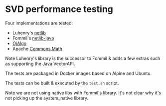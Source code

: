 # SVD performance testing

Four implementations are tested:

* Luhenry's [netlib](https://github.com/luhenry/netlib)
* Fommil's [netlib-java](https://github.com/fommil/netlib-java)
* [OjAlgo](https://www.ojalgo.org/)
* Apache [Commons Math](https://commons.apache.org/proper/commons-math/)

Note Luhenry's library is the successor to Fommil & adds a few extras such as supporting the Java VectorAPI.

The tests are packaged in Docker images based on Alpine and Ubuntu.

The tests can be built & executed by the `test.sh` script.

Note we are not using native libs with Fommil's library. It's not clear why it's not picking up the system_native
library.
